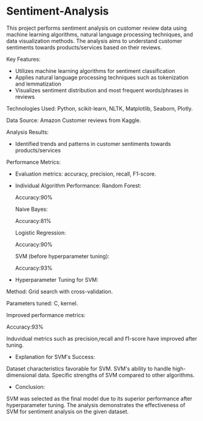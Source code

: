 # Sentiment-Analysis

This project performs sentiment analysis on customer review data using machine learning algorithms, natural language processing techniques, and data visualization methods. The analysis aims to understand customer sentiments towards products/services based on their reviews.

Key Features:
- Utilizes machine learning algorithms for sentiment classification
- Applies natural language processing techniques such as tokenization and lemmatization
- Visualizes sentiment distribution and most frequent words/phrases in reviews

Technologies Used: Python, scikit-learn, NLTK, Matplotlib, Seaborn, Plotly.

Data Source: Amazon Customer reviews  from Kaggle.

Analysis Results:
- Identified trends and patterns in customer sentiments towards products/services

Performance Metrics:
- Evaluation metrics: accuracy, precision, recall, F1-score.

- Individual Algorithm Performance:
    Random Forest:
  
    Accuracy:90%
  
    Naive Bayes:
  
    Accuracy:81%
  
    Logistic Regression:
  
    Accuracy:90%
  
    SVM (before hyperparameter tuning):
  
    Accuracy:93%
  
- Hyperparameter Tuning for SVM:

Method: Grid search with cross-validation.

Parameters tuned: C, kernel.

Improved performance metrics: 

Accuracy:93%

Induvidual metrics such as precision,recall and f1-score have improved after tuning.

- Explanation for SVM's Success:

Dataset characteristics favorable for SVM.
SVM's ability to handle high-dimensional data.
Specific strengths of SVM compared to other algorithms.

- Conclusion:

SVM was selected as the final model due to its superior performance after hyperparameter tuning.
The analysis demonstrates the effectiveness of SVM for sentiment analysis on the given dataset.
